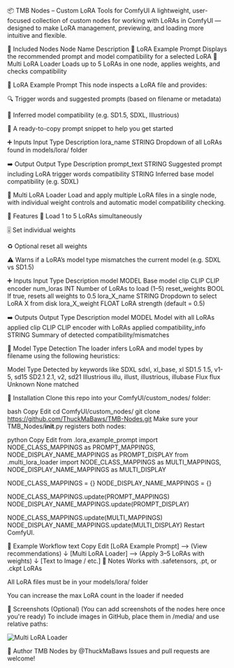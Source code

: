 📦 TMB Nodes – Custom LoRA Tools for ComfyUI
A lightweight, user-focused collection of custom nodes for working with LoRAs in ComfyUI — designed to make LoRA management, previewing, and loading more intuitive and flexible.

🔧 Included Nodes
Node Name	Description
📝 LoRA Example Prompt	Displays the recommended prompt and model compatibility for a selected LoRA
🧩 Multi LoRA Loader	Loads up to 5 LoRAs in one node, applies weights, and checks compatibility

📝 LoRA Example Prompt
This node inspects a LoRA file and provides:

🔍 Trigger words and suggested prompts (based on filename or metadata)

🧠 Inferred model compatibility (e.g. SD1.5, SDXL, Illustrious)

📄 A ready-to-copy prompt snippet to help you get started

➕ Inputs
Input	Type	Description
lora_name	STRING	Dropdown of all LoRAs found in models/lora/ folder

➡️ Output
Output	Type	Description
prompt_text	STRING	Suggested prompt including LoRA trigger words
compatibility	STRING	Inferred base model compatibility (e.g. SDXL)

🧩 Multi LoRA Loader
Load and apply multiple LoRA files in a single node, with individual weight controls and automatic model compatibility checking.

🎯 Features
🔢 Load 1 to 5 LoRAs simultaneously

🎚 Set individual weights

♻️ Optional reset all weights

⚠️ Warns if a LoRA’s model type mismatches the current model (e.g. SDXL vs SD1.5)

➕ Inputs
Input	Type	Description
model	MODEL	Base model
clip	CLIP	CLIP encoder
num_loras	INT	Number of LoRAs to load (1–5)
reset_weights	BOOL	If true, resets all weights to 0.5
lora_X_name	STRING	Dropdown to select LoRA X from disk
lora_X_weight	FLOAT	LoRA strength (default = 0.5)

➡️ Outputs
Output	Type	Description
model	MODEL	Model with all LoRAs applied
clip	CLIP	CLIP encoder with LoRAs applied
compatibility_info	STRING	Summary of detected compatibility/mismatches

🧠 Model Type Detection
The loader infers LoRA and model types by filename using the following heuristics:

Model Type	Detected by keywords like
SDXL	sdxl, xl_base, xl
SD1.5	1.5, v1-5, sd15
SD2.1	2.1, v2, sd21
Illustrious	illu, illust, illustrious, illubase
Flux	flux
Unknown	None matched

📂 Installation
Clone this repo into your ComfyUI/custom_nodes/ folder:

bash
Copy
Edit
cd ComfyUI/custom_nodes/
git clone https://github.com/ThuckMaBaws/TMB-Nodes.git
Make sure your TMB_Nodes/__init__.py registers both nodes:

python
Copy
Edit
from .lora_example_prompt import NODE_CLASS_MAPPINGS as PROMPT_MAPPINGS, NODE_DISPLAY_NAME_MAPPINGS as PROMPT_DISPLAY
from .multi_lora_loader import NODE_CLASS_MAPPINGS as MULTI_MAPPINGS, NODE_DISPLAY_NAME_MAPPINGS as MULTI_DISPLAY

NODE_CLASS_MAPPINGS = {}
NODE_DISPLAY_NAME_MAPPINGS = {}

NODE_CLASS_MAPPINGS.update(PROMPT_MAPPINGS)
NODE_DISPLAY_NAME_MAPPINGS.update(PROMPT_DISPLAY)

NODE_CLASS_MAPPINGS.update(MULTI_MAPPINGS)
NODE_DISPLAY_NAME_MAPPINGS.update(MULTI_DISPLAY)
Restart ComfyUI.

🧪 Example Workflow
text
Copy
Edit
[LoRA Example Prompt] --> (View recommendations)
       ↓
[Multi LoRA Loader]  --> (Apply 3–5 LoRAs with weights)
       ↓
[Text to Image / etc.]
📎 Notes
Works with .safetensors, .pt, or .ckpt LoRAs

All LoRA files must be in your models/lora/ folder

You can increase the max LoRA count in the loader if needed

📸 Screenshots (Optional)
(You can add screenshots of the nodes here once you're ready)
To include images in GitHub, place them in /media/ and use relative paths:

![Multi LoRA Loader](media/multi-lora-loader.png)

👤 Author
TMB Nodes by @ThuckMaBaws
Issues and pull requests are welcome!

